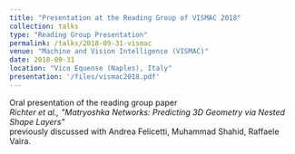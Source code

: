 ```yaml
---
title: "Presentation at the Reading Group of VISMAC 2018"
collection: talks
type: "Reading Group Presentation"
permalink: /talks/2018-09-31-vismac
venue: "Machine and Vision Intelligence (VISMAC)"
date: 2018-09-31
location: "Vico Equense (Naples), Italy"
presentation: '/files/vismac2018.pdf'
---
```


Oral presentation of the reading group paper   
*Richter et al., "Matryoshka Networks: Predicting 3D Geometry via Nested Shape Layers"*   
previously discussed with Andrea Felicetti, Muhammad Shahid, Raffaele Vaira.
